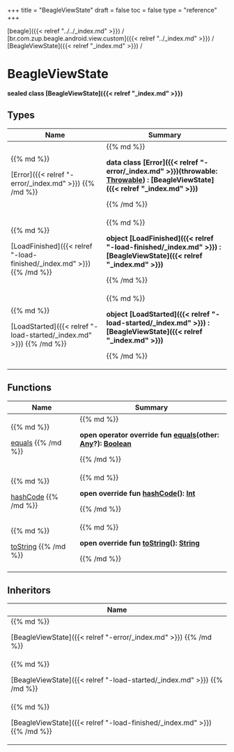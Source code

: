 +++
title = "BeagleViewState"
draft = false
toc = false
type = "reference"
+++

[beagle]({{< relref "../../_index.md" >}}) / [br.com.zup.beagle.android.view.custom]({{< relref "../_index.md" >}}) / [BeagleViewState]({{< relref "_index.md" >}}) / 



# BeagleViewState  
  <b>sealed class [BeagleViewState]({{< relref "_index.md" >}})</b>   


## Types  
<table>
  
<thead>
<tr>
<th>
Name  
</th>
<th>
Summary  
</th>
  
</tr>
</thead>
<tbody>
<tr>
<td>
{{% md %}}

[Error]({{< relref "-error/_index.md" >}})
{{% /md %}}
</td>
<td>
{{% md %}}

  
<b>data class [Error]({{< relref "-error/_index.md" >}})(**throwable**: [Throwable](https://kotlinlang.org/api/latest/jvm/stdlib/kotlin/-throwable/index.html)) : [BeagleViewState]({{< relref "_index.md" >}})</b>  



{{% /md %}}
</td>
</tr>

<tr>
<td>
{{% md %}}

[LoadFinished]({{< relref "-load-finished/_index.md" >}})
{{% /md %}}
</td>
<td>
{{% md %}}

  
<b>object [LoadFinished]({{< relref "-load-finished/_index.md" >}}) : [BeagleViewState]({{< relref "_index.md" >}})</b>  



{{% /md %}}
</td>
</tr>

<tr>
<td>
{{% md %}}

[LoadStarted]({{< relref "-load-started/_index.md" >}})
{{% /md %}}
</td>
<td>
{{% md %}}

  
<b>object [LoadStarted]({{< relref "-load-started/_index.md" >}}) : [BeagleViewState]({{< relref "_index.md" >}})</b>  



{{% /md %}}
</td>
</tr>

</tbody>
</table>


## Functions  
<table>
  
<thead>
<tr>
<th>
Name  
</th>
<th>
Summary  
</th>
  
</tr>
</thead>
<tbody>
<tr>
<td>
{{% md %}}

[equals](https://kotlinlang.org/api/latest/jvm/stdlib/kotlin/-any/equals.html)
{{% /md %}}
</td>
<td>
{{% md %}}

  
<b>open operator override fun [equals](https://kotlinlang.org/api/latest/jvm/stdlib/kotlin/-any/equals.html)(other: [Any](https://kotlinlang.org/api/latest/jvm/stdlib/kotlin/-any/index.html)?): [Boolean](https://kotlinlang.org/api/latest/jvm/stdlib/kotlin/-boolean/index.html)</b>  



{{% /md %}}
</td>
</tr>

<tr>
<td>
{{% md %}}

[hashCode](https://kotlinlang.org/api/latest/jvm/stdlib/kotlin/-any/hash-code.html)
{{% /md %}}
</td>
<td>
{{% md %}}

  
<b>open override fun [hashCode](https://kotlinlang.org/api/latest/jvm/stdlib/kotlin/-any/hash-code.html)(): [Int](https://kotlinlang.org/api/latest/jvm/stdlib/kotlin/-int/index.html)</b>  



{{% /md %}}
</td>
</tr>

<tr>
<td>
{{% md %}}

[toString](https://kotlinlang.org/api/latest/jvm/stdlib/kotlin/-any/to-string.html)
{{% /md %}}
</td>
<td>
{{% md %}}

  
<b>open override fun [toString](https://kotlinlang.org/api/latest/jvm/stdlib/kotlin/-any/to-string.html)(): [String](https://kotlinlang.org/api/latest/jvm/stdlib/kotlin/-string/index.html)</b>  



{{% /md %}}
</td>
</tr>

</tbody>
</table>


## Inheritors  
<table>
  
<thead>
<tr>
<th>
Name  
</th>
  
</tr>
</thead>
<tbody>
<tr>
<td>
{{% md %}}

[BeagleViewState]({{< relref "-error/_index.md" >}})
{{% /md %}}
</td>
</tr>

<tr>
<td>
{{% md %}}

[BeagleViewState]({{< relref "-load-started/_index.md" >}})
{{% /md %}}
</td>
</tr>

<tr>
<td>
{{% md %}}

[BeagleViewState]({{< relref "-load-finished/_index.md" >}})
{{% /md %}}
</td>
</tr>

</tbody>
</table>


